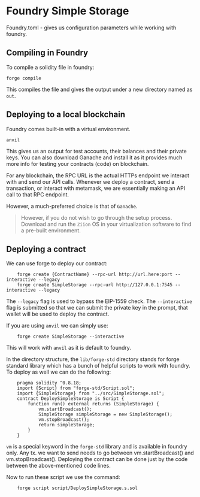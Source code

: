 # Foundry Simple Storage

Foundry.toml - gives us configuration parameters while working with foundry.

## Compiling in Foundry
To compile a solidity file in foundry:
```
forge compile
```
This compiles the file and gives the output under a new directory named as ```out```.

## Deploying to a local blockchain
Foundry comes built-in with a virtual environment.

    anvil
This gives us an output for test accounts, their balances and their private keys.
You can also download Ganache and install it as it provides much more info for testing your contracts (code) on blockchain.

For any blockchain, the RPC URL is the actual HTTPs endpoint we interact with and send our API calls. Whenever we deploy a contract, send a transaction, or interact with metamask, we are essentially making an API call to that RPC endpoint.

However, a much-preferred choice is that of `Ganache`. 

> However, if you do not wish to go through the setup process. Download and run the `Ziion` OS in your virtualization software to find a pre-built environment.

## Deploying a contract
We can use forge to deploy our contract:

        forge create {ContractName} --rpc-url http://url.here:port --interactive --legacy
        forge create SimpleStorage --rpc-url http://127.0.0.1:7545 --interactive --legacy
The `--legacy` flag is used to bypass the EIP-1559 check. The `--interactive` flag is submitted so that we can submit the private key in the prompt, that wallet will be used to deploy the contract.

If you are using `anvil` we can simply use:

        forge create SimpleStorage --interactive
This will work with `anvil` as it is default to foundry.

In the directory structure, the `lib/forge-std` directory stands for forge standard library which has a bunch of helpful scripts to work with foundry. To deploy as well we can do the following:

        pragma solidity ^0.8.18;
        import {Script} from "forge-std/Script.sol";
        import {SimpleStorage} from "../src/SimpleStorage.sol";
        contract DeploySimpleStorage is Script {
            function run() external returns (SimpleStorage) {
                vm.startBroadcast();
                SimpleStorage simpleStorage = new SimpleStorage();
                vm.stopBroadcast();
                return simpleStorage;
            }
        }


`vm` is a special keyword in the `forge-std` library and is available in foundry only.
Any tx. we want to send needs to go between vm.startBroadcast() and vm.stopBroadcast().
Deploying the contract can be done just by the code between the above-mentioned code lines.

Now to run these script we use the command:

        forge script script/DeploySimpleStorage.s.sol









